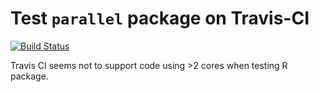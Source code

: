 # Test `parallel` package on Travis-CI

[![Build Status](https://travis-ci.com/Marchen/travis-test-r-parallel.svg?branch=master)](https://travis-ci.com/Marchen/travis-test-r-parallel)

Travis CI seems not to support code using >2 cores when testing R package.

